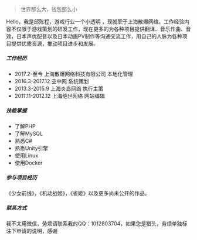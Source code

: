 > 世界那么大，钱包那么小

Hello，我是邱陈程，游戏行业一个小透明 ，现就职于上海散爆网络。工作经验内容不仅限于游戏策划的研发工作，现在更多的为各种项目提供翻译、音乐作曲、音效，日本声优配音以及日本动画PV制作等沟通交流工作，用自己的人脉为各种项目提供优质资源，推动项目进步和发展。

#####  工作经历
- 2017.2-至今	上海散爆网络科技有限公司	本地化管理
- 2016.3-2017.12	空中网	系统策划	
- 2013.3-2015.9   上海炎岛网络	执行主策
- 2011.11-2012.12   上海绝世网络	网站编辑

##### 技能掌握

- 了解PHP
- 了解MySQL
- 熟悉C# 
- 熟悉Unity引擎
- 使用Linux
- 使用Docker
##### 参与项目经历

《少女前线》，《机动战姬》，《雀姬》以及更多尚未公开的作品。

##### 联系方式

我不太用微信，劳烦请联系我的QQ：1012803704，如果您是猎头，劳烦单独标注下申请的说明，感谢